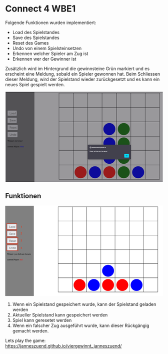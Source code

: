 
# Connect 4 WBE1

Folgende Funktionen wurden implementiert:

- Load des Spielstandes
- Save des Spielstandes
- Reset des Games
- Undo von einem Spielsteinsetzen
- Erkennen welcher Spieler am Zug ist
- Erkennen wer der Gewinner ist

Zusätzlich wird im Hintergrund die gewinnsteine Grün markiert und es erscheint eine Meldung, sobald ein Spieler gewonnen hat. Beim Schliessen dieser Meldung, wird der Spielstand wieder zurückgesetzt und es kann ein neues Spiel gespielt werden.

![game board from connect four of the winner!](/assets/Picture1.png "Game Board Winner")  

## Funktionen

![game board from connect four!](/assets/Picture2.png "Game Board")  

1. Wenn ein Spielstand gespeichert wurde, kann der Spielstand geladen werden
2. Aktueller Spielstand kann gespeichert werden
3. Spiel kann geresetet werden
4. Wenn ein falscher Zug ausgeführt wurde, kann dieser Rückgängig gemacht werden.

Lets play the game:
<https://janneszuend.github.io/viergewinnt_janneszuend/>

